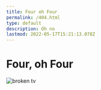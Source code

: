 ```yaml
---
title: Four oh Four
permalink: /404.html
type: default
description: Oh no
lastmod: 2022-05-17T15:21:13.078Z
---
```


# Four, oh Four

![broken tv](/images/broken.gif)
